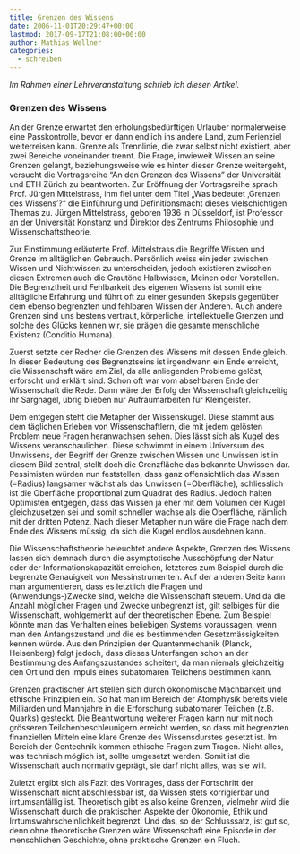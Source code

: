 ```yaml
---
title: Grenzen des Wissens
date: 2006-11-01T20:29:47+00:00
lastmod: 2017-09-17T21:08:00+00:00
author: Mathias Wellner
categories:
  - schreiben
---
```

_Im Rahmen einer Lehrveranstaltung schrieb ich diesen Artikel._

### Grenzen des Wissens

An der Grenze erwartet den erholungsbedürftigen Urlauber normalerweise eine Passkontrolle, bevor er dann endlich ins andere Land, zum Ferienziel weiterreisen kann. Grenze als Trennlinie, die zwar selbst nicht existiert, aber zwei Bereiche voneinander trennt. Die Frage, inwieweit Wissen an seine Grenzen gelangt, beziehungsweise wie es hinter dieser Grenze weitergeht, versucht die Vortragsreihe “An den Grenzen des Wissens” der Universität und ETH Zürich zu beantworten. Zur Eröffnung der Vortragsreihe sprach Prof. Jürgen Mittelstrass, ihm fiel unter dem Titel „Was bedeutet ‚Grenzen des Wissens’?“ die Einführung und Definitionsmacht dieses vielschichtigen Themas zu. Jürgen Mittelstrass, geboren 1936 in Düsseldorf, ist Professor an der Universität Konstanz und Direktor des Zentrums Philosophie und Wissenschaftstheorie. 

Zur Einstimmung erläuterte Prof. Mittelstrass die Begriffe Wissen und Grenze im alltäglichen Gebrauch. Persönlich weiss ein jeder zwischen Wissen und Nichtwissen zu unterscheiden, jedoch existieren zwischen diesen Extremen auch die Grautöne Halbwissen, Meinen oder Vorstellen. Die Begrenztheit und Fehlbarkeit des eigenen Wissens ist somit eine alltägliche Erfahrung und führt oft zu einer gesunden Skepsis gegenüber dem ebenso begrenzten und fehlbaren Wissen der Anderen. Auch andere Grenzen sind uns bestens vertraut, körperliche, intellektuelle Grenzen und solche des Glücks kennen wir, sie prägen die gesamte menschliche Existenz (Conditio Humana). 

Zuerst setzte der Redner die Grenzen des Wissens mit dessen Ende gleich. In dieser Bedeutung des Begrenztseins ist irgendwann ein Ende erreicht, die Wissenschaft wäre am Ziel, da alle anliegenden Probleme gelöst, erforscht und erklärt sind. Schon oft war vom absehbaren Ende der Wissenschaft die Rede. Dann wäre der Erfolg der Wissenschaft gleichzeitig ihr Sargnagel, übrig blieben nur Aufräumarbeiten für Kleingeister. 

Dem entgegen steht die Metapher der Wissenskugel. Diese stammt aus dem täglichen Erleben von Wissenschaftlern, die mit jedem gelösten Problem neue Fragen heranwachsen sehen. Dies lässt sich als Kugel des Wissens veranschaulichen. Diese schwimmt in einem Universum des Unwissens, der Begriff der Grenze zwischen Wissen und Unwissen ist in diesem Bild zentral, stellt doch die Grenzfläche das bekannte Unwissen dar. Pessimisten würden nun feststellen, dass ganz offensichtlich das Wissen (=Radius) langsamer wächst als das Unwissen (=Oberfläche), schliesslich ist die Oberfläche proportional zum Quadrat des Radius. Jedoch halten Optimisten entgegen, dass das Wissen ja eher mit dem Volumen der Kugel gleichzusetzen sei und somit schneller wachse als die Oberfläche, nämlich mit der dritten Potenz. Nach dieser Metapher nun wäre die Frage nach dem Ende des Wissens müssig, da sich die Kugel endlos ausdehnen kann. 

Die Wissenschaftstheorie beleuchtet andere Aspekte, Grenzen des Wissens lassen sich demnach durch die asymptotische Ausschöpfung der Natur oder der Informationskapazität erreichen, letzteres zum Beispiel durch die begrenzte Genauigkeit von Messinstrumenten. Auf der anderen Seite kann man argumentieren, dass es letztlich die Fragen und (Anwendungs-)Zwecke sind, welche die Wissenschaft steuern. Und da die Anzahl möglicher Fragen und Zwecke unbegrenzt ist, gilt selbiges für die Wissenschaft, wohlgemerkt auf der theoretischen Ebene. Zum Beispiel könnte man das Verhalten eines beliebigen Systems voraussagen, wenn man den Anfangszustand und die es bestimmenden Gesetzmässigkeiten kennen würde. Aus den Prinzipien der Quantenmechanik (Planck, Heisenberg) folgt jedoch, dass dieses Unterfangen schon an der Bestimmung des Anfangszustandes scheitert, da man niemals gleichzeitig den Ort und den Impuls eines subatomaren Teilchens bestimmen kann. 

Grenzen praktischer Art stellen sich durch ökonomische Machbarkeit und ethische Prinzipien ein. So hat man im Bereich der Atomphysik bereits viele Milliarden und Mannjahre in die Erforschung subatomarer Teilchen (z.B. Quarks) gesteckt. Die Beantwortung weiterer Fragen kann nur mit noch grösseren Teilchenbeschleunigern erreicht werden, so dass mit begrenzten finanziellen Mitteln eine klare Grenze des Wissensdurstes gesetzt ist. Im Bereich der Gentechnik kommen ethische Fragen zum Tragen. Nicht alles, was technisch möglich ist, sollte umgesetzt werden. Somit ist die Wissenschaft auch normativ geprägt, sie darf nicht alles, was sie will. 

Zuletzt ergibt sich als Fazit des Vortrages, dass der Fortschritt der Wissenschaft nicht abschliessbar ist, da Wissen stets korrigierbar und irrtumsanfällig ist. Theoretisch gibt es also keine Grenzen, vielmehr wird die Wissenschaft durch die praktischen Aspekte der Ökonomie, Ethik und Irrtumswahrscheinlichkeit begrenzt. Und das, so der Schlusssatz, ist gut so, denn ohne theoretische Grenzen wäre Wissenschaft eine Episode in der menschlichen Geschichte, ohne praktische Grenzen ein Fluch.